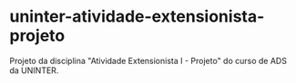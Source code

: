 # uninter-atividade-extensionista-projeto
Projeto da disciplina "Atividade Extensionista I - Projeto" do curso de ADS da UNINTER.
